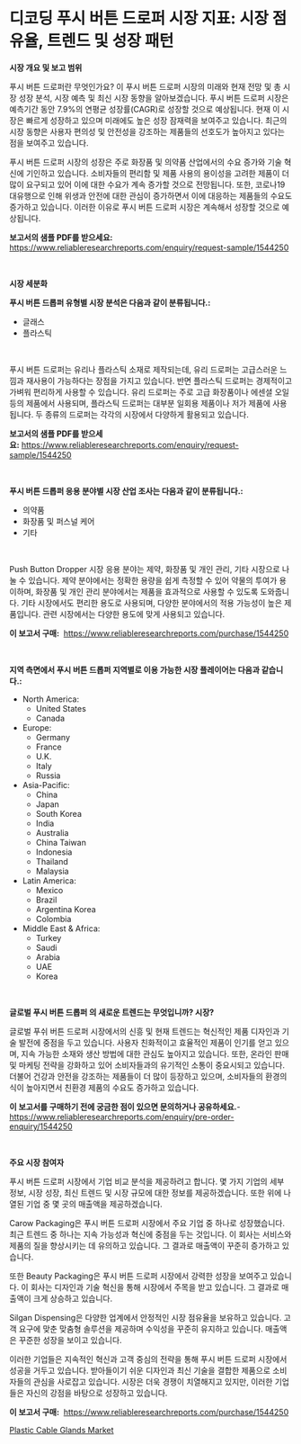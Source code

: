 <p><h1>디코딩 푸시 버튼 드로퍼 시장 지표: 시장 점유율, 트렌드 및 성장 패턴</h1></p><p><strong>시장 개요 및 보고 범위</strong></p>
<p><p>푸시 버튼 드로퍼란 무엇인가요? 이 푸시 버튼 드로퍼 시장의 미래와 현재 전망 및 총 시장 성장 분석, 시장 예측 및 최신 시장 동향을 알아보겠습니다. 푸시 버튼 드로퍼 시장은 예측기간 동안 7.9%의 연평균 성장률(CAGR)로 성장할 것으로 예상됩니다. 현재 이 시장은 빠르게 성장하고 있으며 미래에도 높은 성장 잠재력을 보여주고 있습니다. 최근의 시장 동향은 사용자 편의성 및 안전성을 강조하는 제품들의 선호도가 높아지고 있다는 점을 보여주고 있습니다.</p><p>푸시 버튼 드로퍼 시장의 성장은 주로 화장품 및 의약품 산업에서의 수요 증가와 기술 혁신에 기인하고 있습니다. 소비자들의 편리함 및 제품 사용의 용이성을 고려한 제품이 더 많이 요구되고 있어 이에 대한 수요가 계속 증가할 것으로 전망됩니다. 또한, 코로나19 대유행으로 인해 위생과 안전에 대한 관심이 증가하면서 이에 대응하는 제품들의 수요도 증가하고 있습니다. 이러한 이유로 푸시 버튼 드로퍼 시장은 계속해서 성장할 것으로 예상됩니다.</p></p>
<p><strong>보고서의 샘플 PDF를 받으세요:</strong> <a href="https://www.reliableresearchreports.com/enquiry/request-sample/1544250">https://www.reliableresearchreports.com/enquiry/request-sample/1544250</a></p>
<p>&nbsp;</p>
<p><strong>시장 세분화</strong></p>
<p><strong>푸시 버튼 드롭퍼 유형별 시장 분석은 다음과 같이 분류됩니다.:</strong></p>
<p><ul><li>글래스</li><li>플라스틱</li></ul></p>
<p>&nbsp;</p>
<p><p>푸시 버튼 드로퍼는 유리나 플라스틱 소재로 제작되는데, 유리 드로퍼는 고급스러운 느낌과 재사용이 가능하다는 장점을 가지고 있습니다. 반면 플라스틱 드로퍼는 경제적이고 가벼워 편리하게 사용할 수 있습니다. 유리 드로퍼는 주로 고급 화장품이나 에센셜 오일 등의 제품에서 사용되며, 플라스틱 드로퍼는 대부분 일회용 제품이나 저가 제품에 사용됩니다. 두 종류의 드로퍼는 각각의 시장에서 다양하게 활용되고 있습니다.</p></p>
<p><strong>보고서의 샘플 PDF를 받으세요:</strong>&nbsp;<a href="https://www.reliableresearchreports.com/enquiry/request-sample/1544250">https://www.reliableresearchreports.com/enquiry/request-sample/1544250</a></p>
<p>&nbsp;</p>
<p><strong> 푸시 버튼 드롭퍼 응용 분야별 시장 산업 조사는 다음과 같이 분류됩니다.:</strong></p>
<p><ul><li>의약품</li><li>화장품 및 퍼스널 케어</li><li>기타</li></ul></p>
<p>&nbsp;</p>
<p><p>Push Button Dropper 시장 응용 분야는 제약, 화장품 및 개인 관리, 기타 시장으로 나눌 수 있습니다. 제약 분야에서는 정확한 용량을 쉽게 측정할 수 있어 약물의 투여가 용이하며, 화장품 및 개인 관리 분야에서는 제품을 효과적으로 사용할 수 있도록 도와줍니다. 기타 시장에서도 편리한 용도로 사용되며, 다양한 분야에서의 적용 가능성이 높은 제품입니다. 관련 시장에서는 다양한 용도에 맞게 사용되고 있습니다.</p></p>
<p><strong>이 보고서 구매:</strong>&nbsp; <a href="https://www.reliableresearchreports.com/purchase/1544250">https://www.reliableresearchreports.com/purchase/1544250</a></p>
<p>&nbsp;</p>
<p><strong>지역 측면에서 푸시 버튼 드롭퍼 지역별로 이용 가능한 시장 플레이어는 다음과 같습니다.:</strong></p>
<p><ul>
    <li>
        North America:
        <ul>
            <li>United States</li>
            <li>Canada</li>
        </ul>
    </li>
    <li>
        Europe:
        <ul>
            <li>Germany</li>
            <li>France</li>
            <li>U.K.</li>
            <li>Italy</li>
            <li>Russia</li>
        </ul>
    </li>
    <li>
        Asia-Pacific:
        <ul>
            <li>China</li>
            <li>Japan</li>
            <li>South Korea</li>
            <li>India</li>
            <li>Australia</li>
            <li>China Taiwan</li>
            <li>Indonesia</li>
            <li>Thailand</li>
            <li>Malaysia</li>
        </ul>
    </li>
    <li>
        Latin America:
        <ul>
            <li>Mexico</li>
            <li>Brazil</li>
            <li>Argentina Korea</li>
            <li>Colombia</li>
        </ul>
    </li>
    <li>
        Middle East & Africa:
        <ul>
            <li>Turkey</li>
            <li>Saudi</li>
            <li>Arabia</li>
            <li>UAE</li>
            <li>Korea</li>
        </ul>
    </li>
    </ul></p>
<p>&nbsp;</p>
<p><strong>글로벌 푸시 버튼 드롭퍼 의 새로운 트렌드는 무엇입니까? 시장?</strong></p>
<p><p>글로벌 푸쉬 버튼 드로퍼 시장에서의 신흥 및 현재 트렌드는 혁신적인 제품 디자인과 기술 발전에 중점을 두고 있습니다. 사용자 친화적이고 효율적인 제품이 인기를 얻고 있으며, 지속 가능한 소재와 생산 방법에 대한 관심도 높아지고 있습니다. 또한, 온라인 판매 및 마케팅 전략을 강화하고 있어 소비자들과의 유기적인 소통이 중요시되고 있습니다. 더불어 건강과 안전을 강조하는 제품들이 더 많이 등장하고 있으며, 소비자들의 환경의식이 높아지면서 친환경 제품의 수요도 증가하고 있습니다.</p></p>
<p><strong>이 보고서를 구매하기 전에 궁금한 점이 있으면 문의하거나 공유하세요.</strong>- <a href="https://www.reliableresearchreports.com/enquiry/pre-order-enquiry/1544250">https://www.reliableresearchreports.com/enquiry/pre-order-enquiry/1544250</a></p>
<p>&nbsp;</p>
<p><strong>주요 시장 참여자</strong></p>
<p><p>푸시 버튼 드로퍼 시장에서 기업 비교 분석을 제공하려고 합니다. 몇 가지 기업의 세부 정보, 시장 성장, 최신 트렌드 및 시장 규모에 대한 정보를 제공하겠습니다. 또한 위에 나열된 기업 중 몇 곳의 매출액을 제공하겠습니다.</p><p>Carow Packaging은 푸시 버튼 드로퍼 시장에서 주요 기업 중 하나로 성장했습니다. 최근 트렌드 중 하나는 지속 가능성과 혁신에 중점을 두는 것입니다. 이 회사는 서비스와 제품의 질을 향상시키는 데 유의하고 있습니다. 그 결과로 매출액이 꾸준히 증가하고 있습니다.</p><p>또한 Beauty Packaging은 푸시 버튼 드로퍼 시장에서 강력한 성장을 보여주고 있습니다. 이 회사는 디자인과 기술 혁신을 통해 시장에서 주목을 받고 있습니다. 그 결과로 매출액이 크게 상승하고 있습니다.</p><p>Silgan Dispensing은 다양한 업계에서 안정적인 시장 점유율을 보유하고 있습니다. 고객 요구에 맞춘 맞춤형 솔루션을 제공하며 수익성을 꾸준히 유지하고 있습니다. 매출액은 꾸준한 성장을 보이고 있습니다.</p><p>이러한 기업들은 지속적인 혁신과 고객 중심의 전략을 통해 푸시 버튼 드로퍼 시장에서 성공을 거두고 있습니다. 받아들이기 쉬운 디자인과 최신 기술을 결합한 제품으로 소비자들의 관심을 사로잡고 있습니다. 시장은 더욱 경쟁이 치열해지고 있지만, 이러한 기업들은 자신의 강점을 바탕으로 성장하고 있습니다.</p></p>
<p><strong>이 보고서 구매:</strong>&nbsp;&nbsp;<a href="https://www.reliableresearchreports.com/purchase/1544250">https://www.reliableresearchreports.com/purchase/1544250</a></p>
<p><p><a href="https://artistic-helicopter-ca9.notion.site/Plastic-Cable-Glands-Market-Dynamics-2024-2031-Also-about-Its-Market-Trends-Projections-and-Oppor-a783a48bb20f49afb119b89c8a1f71d1">Plastic Cable Glands Market</a></p></p>

